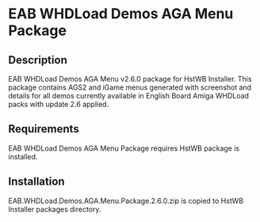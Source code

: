 # EAB WHDLoad Demos AGA Menu Package

## Description

EAB WHDLoad Demos AGA Menu v2.6.0 package for HstWB Installer. This package contains AGS2 and iGame menus generated with screenshot and details for all demos currently available in English Board Amiga WHDLoad packs with update 2.6 applied.

## Requirements

EAB WHDLoad Demos AGA Menu Package requires HstWB package is installed.

## Installation

EAB.WHDLoad.Demos.AGA.Menu.Package.2.6.0.zip is copied to HstWB Installer packages directory.